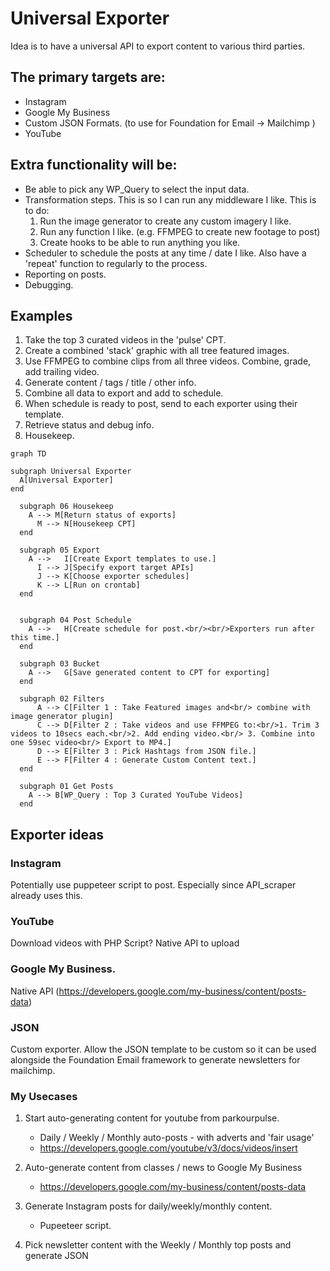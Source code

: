 # Universal Exporter

Idea is to have a universal API to export content to various third parties.

## The primary targets are:

- Instagram
- Google My Business
- Custom JSON Formats. (to use for Foundation for Email -> Mailchimp )
- YouTube

## Extra functionality will be:

- Be able to pick any WP_Query to select the input data.
- Transformation steps. This is so I can run any middleware I like. This is to do:
    1. Run the image generator to create any custom imagery I like.
    2. Run any function I like. (e.g. FFMPEG to create new footage to post)
    3. Create hooks to be able to run anything you like.
- Scheduler to schedule the posts at any time / date I like. Also have a 'repeat' function to regularly to the process.
- Reporting on posts.
- Debugging.

## Examples

1. Take the top 3 curated videos in the 'pulse' CPT. 
2. Create a  combined 'stack' graphic with all tree featured images.
3. Use FFMPEG to combine clips from all three videos. Combine, grade, add trailing video.
4. Generate content / tags / title / other info.
5. Combine all data to export and add to schedule.
6. When schedule is ready to post, send to each exporter using their template.
7. Retrieve status and debug info.
8. Housekeep.

```mermaid
graph TD

subgraph Universal Exporter
  A[Universal Exporter]
end

  subgraph 06 Housekeep
    A --> M[Return status of exports]
      M --> N[Housekeep CPT]
  end

  subgraph 05 Export
    A -->   I[Create Export templates to use.]
      I --> J[Specify export target APIs]
      J --> K[Choose exporter schedules]
      K --> L[Run on crontab]
  end


  subgraph 04 Post Schedule
    A -->   H[Create schedule for post.<br/><br/>Exporters run after this time.]
  end

  subgraph 03 Bucket
    A -->   G[Save generated content to CPT for exporting]
  end

  subgraph 02 Filters
      A --> C[Filter 1 : Take Featured images and<br/> combine with image generator plugin]
      C --> D[Filter 2 : Take videos and use FFMPEG to:<br/>1. Trim 3 videos to 10secs each.<br/>2. Add ending video.<br/> 3. Combine into one 59sec video<br/> Export to MP4.]
      D --> E[Filter 3 : Pick Hashtags from JSON file.]
      E --> F[Filter 4 : Generate Custom Content text.]
  end

  subgraph 01 Get Posts
    A --> B[WP_Query : Top 3 Curated YouTube Videos]
  end
```

## Exporter ideas

### Instagram
Potentially use puppeteer script to post. Especially since API_scraper already uses this.

### YouTube 
Download videos with PHP Script?
Native API to upload

### Google My Business.
Native API (https://developers.google.com/my-business/content/posts-data)

### JSON
Custom exporter. Allow the JSON template to be custom so it can be used alongside the Foundation Email framework to generate newsletters for mailchimp.

### My Usecases

1. Start auto-generating content for youtube from parkourpulse.
    - Daily / Weekly / Monthly auto-posts - with adverts and 'fair usage'
    - https://developers.google.com/youtube/v3/docs/videos/insert

2. Auto-generate content from classes / news to Google My Business
    - https://developers.google.com/my-business/content/posts-data

3. Generate Instagram posts for daily/weekly/monthly content.
    - Pupeeteer script.

4. Pick newsletter content with the Weekly / Monthly top posts and generate JSON